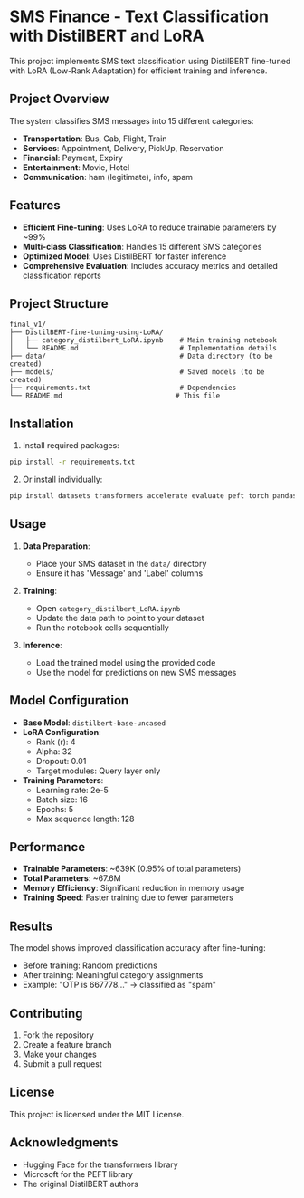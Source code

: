 # SMS Finance - Text Classification with DistilBERT and LoRA

This project implements SMS text classification using DistilBERT fine-tuned with LoRA (Low-Rank Adaptation) for efficient training and inference.

## Project Overview

The system classifies SMS messages into 15 different categories:
- **Transportation**: Bus, Cab, Flight, Train
- **Services**: Appointment, Delivery, PickUp, Reservation
- **Financial**: Payment, Expiry
- **Entertainment**: Movie, Hotel
- **Communication**: ham (legitimate), info, spam

## Features

- **Efficient Fine-tuning**: Uses LoRA to reduce trainable parameters by ~99%
- **Multi-class Classification**: Handles 15 different SMS categories
- **Optimized Model**: Uses DistilBERT for faster inference
- **Comprehensive Evaluation**: Includes accuracy metrics and detailed classification reports

## Project Structure

```
final_v1/
├── DistilBERT-fine-tuning-using-LoRA/
│   ├── category_distilbert_LoRA.ipynb    # Main training notebook
│   └── README.md                         # Implementation details
├── data/                                 # Data directory (to be created)
├── models/                               # Saved models (to be created)
├── requirements.txt                      # Dependencies
└── README.md                            # This file
```

## Installation

1. Install required packages:
```bash
pip install -r requirements.txt
```

2. Or install individually:
```bash
pip install datasets transformers accelerate evaluate peft torch pandas scikit-learn
```

## Usage

1. **Data Preparation**: 
   - Place your SMS dataset in the `data/` directory
   - Ensure it has 'Message' and 'Label' columns

2. **Training**:
   - Open `category_distilbert_LoRA.ipynb`
   - Update the data path to point to your dataset
   - Run the notebook cells sequentially

3. **Inference**:
   - Load the trained model using the provided code
   - Use the model for predictions on new SMS messages

## Model Configuration

- **Base Model**: `distilbert-base-uncased`
- **LoRA Configuration**:
  - Rank (r): 4
  - Alpha: 32
  - Dropout: 0.01
  - Target modules: Query layer only
- **Training Parameters**:
  - Learning rate: 2e-5
  - Batch size: 16
  - Epochs: 5
  - Max sequence length: 128

## Performance

- **Trainable Parameters**: ~639K (0.95% of total parameters)
- **Total Parameters**: ~67.6M
- **Memory Efficiency**: Significant reduction in memory usage
- **Training Speed**: Faster training due to fewer parameters

## Results

The model shows improved classification accuracy after fine-tuning:
- Before training: Random predictions
- After training: Meaningful category assignments
- Example: "OTP is 667778..." → classified as "spam"

## Contributing

1. Fork the repository
2. Create a feature branch
3. Make your changes
4. Submit a pull request

## License

This project is licensed under the MIT License.

## Acknowledgments

- Hugging Face for the transformers library
- Microsoft for the PEFT library
- The original DistilBERT authors 